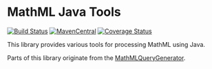 MathML Java Tools
======================

[![Build Status](https://travis-ci.org/ag-gipp/MathMLTools.svg?branch=master)](https://travis-ci.org/ag-gipp/MathMLTools)
[![MavenCentral](https://maven-badges.herokuapp.com/maven-central/com.formulasearchengine/mathmltools/badge.svg)](https://maven-badges.herokuapp.com/maven-central/com.formulasearchengine/mathmltools/)
[![Coverage Status](https://coveralls.io/repos/github/ag-gipp/MathMLTools/badge.svg?branch=master)](https://coveralls.io/github/ag-gipp/MathMLTools?branch=master)


This library provides various tools for processing MathML using Java.

Parts of this library originate from the [MathMLQueryGenerator](https://github.com/physikerwelt/MathMLQueryGenerator).
